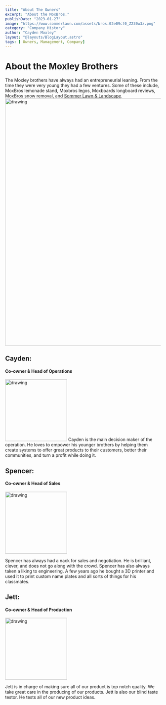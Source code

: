 ```yaml
---
title: "About The Owners"
excerpt: "About the MoxBros."
publishDate: "2023-01-27"
image: "https://www.sommerlawn.com/assets/bros.02e09cf0_Z230w3z.png"
category: "Company History"
author: "Cayden Moxley"
layout: "@layouts/BlogLayout.astro"
tags: [ Owners, Management, Company]
---
```

# About the Moxley Brothers
The Moxley brothers have always had an entrepreneurial leaning. From the time they were very young they had a few ventures. Some of these include, MoxBros lemonade stand, Moxbros legos, Moxboards longboard reviews, MoxBros snow removal, and [Sommer Lawn & Landscape](https://sommerlawn.com). 
<br>
<img src="https://www.sommerlawn.com/assets/family.cb5f66c0_293G3m.png" alt="drawing" width="800"/>

## Cayden:
#### Co-owner & Head of Operations
<img src="https://www.sommerlawn.com/assets/cayden.77349521_ZPToM6.png" alt="drawing" width="200"/>
Cayden is the main decision maker of the operation. He loves to empower his younger brothers by helping them create systems to offer great products to their customers, better their communities, and turn a profit while doing it. 

## Spencer:
#### Co-owner & Head of Sales
<img src="https://www.sommerlawn.com/assets/spencer.475ca811_Pacqf.png" alt="drawing" width="200"/>

Spencer has always had a nack for sales and negotiation. He is brilliant, clever, and does not go along with the crowd. Spencer has also always taken a liking to engineering. A few years ago he bought a 3D printer and used it to print custom name plates and all sorts of things for his classmates. 

## Jett:
#### Co-owner & Head of Production
<img src="https://www.sommerlawn.com/assets/jett1.ad723ec0_WT12T.png" alt="drawing" width="200"/>

Jett is in charge of making sure all of our product is top notch quality. We take great care in the producing of our products. Jett is also our blind taste testor. He tests all of our new product ideas. 

